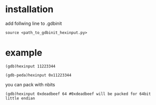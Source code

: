 # installation  
add follwing line to .gdbinit  
```
source <path_to_gdbinit_hexinput.py>
```
# example  
```
(gdb)hexinput 11223344
```

```
(gdb-peda)hexinput 0x11223344
```

you can pack with nbits
```
(gdb)hexinput 0xdeadbeef 64 #0xdeadbeef will be packed for 64bit little endian
```
